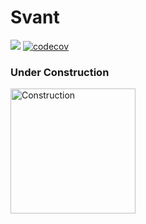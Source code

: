 # Svant

![](https://github.com/svelting/svant/workflows/CI%20Checks/badge.svg)
[![codecov](https://codecov.io/gh/svelting/svant/branch/master/graph/badge.svg)](https://codecov.io/gh/svelting/svant)

### Under Construction

<img src="https://cdn.pixabay.com/photo/2017/01/31/22/33/car-2027775_960_720.png" alt="Construction" width="200">
